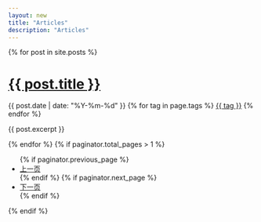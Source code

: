 ```yaml
---
layout: new
title: "Articles"
description: "Articles"  
---
```



<div class="container articles-page">
	<div class="row">
		<div class="col-xs-12 col-md-12 col-lg-12">
			{% for post in site.posts %}
			<div class="panel">
				<div class="panel-body">
					<h1><a href="{{ post.url | prepend: site.baseurl }}">{{ post.title }}</a></h1>
					<div class="article-attrs">
						<span class="pull-left">
							<i class="fa fa-fw fa-calendar"></i> {{ post.date | date: "%Y-%m-%d" }}
						</span>
						<span><i class="fa fa-fw fa-tags"></i> 
							{% for tag in page.tags %}
                            <a href="/2_tags/#{{ tag }}" title="{{ tag }}">{{ tag }}</a>
                            {% endfor %}
						</span>
					</div>
					<p>{{ post.excerpt }}</p>
				</div>
			</div>
			{% endfor %}
			<!-- Pager -->
			{% if paginator.total_pages > 1 %}
			<ul class="pager">
			    {% if paginator.previous_page %}
			    <li class="previous">
			        <a href="{{ paginator.previous_page_path | prepend: site.baseurl | replace: '//', '/' }}">上一页</a>
			    </li>
			    {% endif %}
			    {% if paginator.next_page %}
			    <li class="next">
			        <a href="{{ paginator.next_page_path | prepend: site.baseurl | replace: '//', '/' }}">下一页</a>
			    </li>
			    {% endif %}
			</ul>
			{% endif %}
		</div>
	</div>
</div>